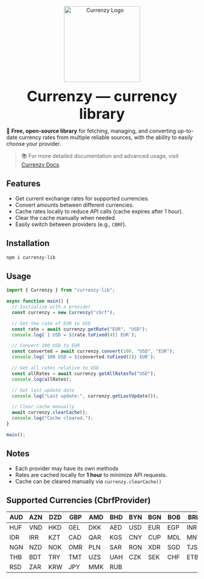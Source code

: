 <p align="center">
  <img width="200" height="200" src="https://raw.githubusercontent.com/vahe-sargsyan2005/Currenzy/refs/heads/main/web/logo.png" alt="Currenzy Logo"/>
</p>
<p align="center">
  <strong style="font-size: 38px;">Currenzy — currency library</strong>
</p>

💱 **Free, open-source library** for fetching, managing, and converting up-to-date currency rates from multiple reliable sources, with the ability to easily choose your provider.

> 📚 For more detailed documentation and advanced usage, visit [Currenzy Docs](https://your-docs-link-here.com).

## Features

- Get current exchange rates for supported currencies.
- Convert amounts between different currencies.
- Cache rates locally to reduce API calls (cache expires after 1 hour).
- Clear the cache manually when needed.
- Easily switch between providers (e.g., `CBRF`).

## Installation
```bash
npm i currenzy-lib
```

## Usage
```javascript
import { Currenzy } from "currenzy-lib";

async function main() {
  // Initialize with a provider
  const currenzy = new Currenzy("cbrf");

  // Get the rate of EUR to USD
  const rate = await currenzy.getRate("EUR", "USD");
  console.log(`1 USD = ${rate.toFixed(4)} EUR`);

  // Convert 100 USD to EUR
  const converted = await currenzy.convert(100, "USD", "EUR");
  console.log(`100 USD = ${converted.toFixed(2)} EUR`);

  // Get all rates relative to USD
  const allRates = await currenzy.getAllRatesTo("USD");
  console.log(allRates);

  // Get last update date
  console.log("Last update:", currenzy.getLastUpdate());

  // Clear cache manually
  await currenzy.clearCache();
  console.log("Cache cleared.");
}

main();
```

## Notes
- Each provider may have its own methods
- Rates are cached locally for <strong>1 hour</strong> to minimize API requests.
- Cache can be cleared manually via ```currenzy.clearCache()```

## Supported Currencies (CbrfProvider)
| AUD | AZN | DZD | GBP | AMD | BHD | BYN | BGN | BOB | BRL |
|-----|-----|-----|-----|-----|-----|-----|-----|-----|-----|
| HUF | VND | HKD | GEL | DKK | AED | USD | EUR | EGP | INR |
| IDR | IRR | KZT | CAD | QAR | KGS | CNY | CUP | MDL | MNT |
| NGN | NZD | NOK | OMR | PLN | SAR | RON | XDR | SGD | TJS |
| THB | BDT | TRY | TMT | UZS | UAH | CZK | SEK | CHF | ETB |
| RSD | ZAR | KRW | JPY | MMK | RUB |     |     |     |     |

